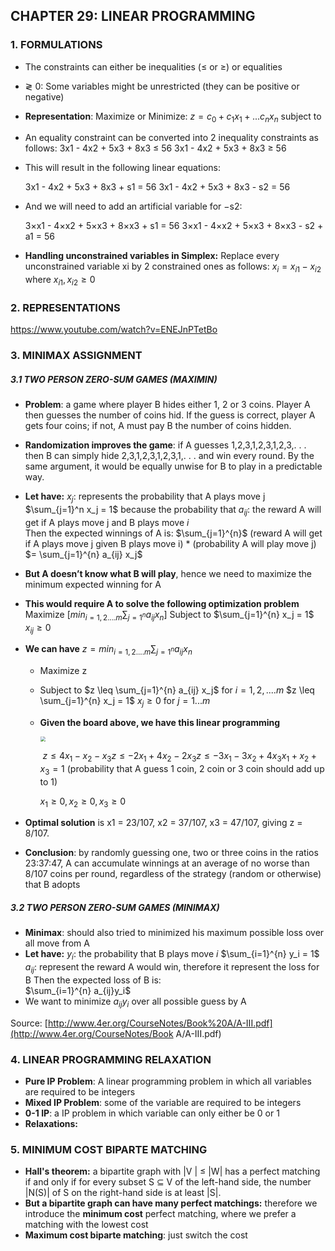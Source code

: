 ## **CHAPTER 29: LINEAR PROGRAMMING**

### 1. FORMULATIONS 

- The constraints can either be inequalities (≤ or ≥) or equalities 

- ≷ 0: Some variables might be unrestricted (they can be positive or negative)

- **Representation**: Maximize or Minimize: $z = c_0 + c_1x_1 + ... c_nx_n$ 
  subject to 
  
- An equality constraint can be converted into 2 inequality constraints as follows:
   3x1 - 4x2 + 5x3 + 8x3 ≤ 56
   3x1 - 4x2 + 5x3 + 8x3 ≥ 56         

- This will result in the following linear equations:

   3x1 - 4x2 + 5x3 + 8x3 + s1 = 56
   3x1 - 4x2 + 5x3 + 8x3 - s2 = 56       

- And we will need to add an artificial variable for −s2:

   3×x1 - 4×x2 + 5×x3 + 8×x3 + s1 = 56
   3×x1 - 4×x2 + 5×x3 + 8×x3 - s2 + a1 = 56         
   
- **Handling unconstrained variables in Simplex:** Replace every unconstrained variable xi by 2 constrained ones as follows:
      $x_i = x_{i1} - x_{i2}$  where $x_{i1}, x_{i2} ≥ 0$ 

### 2. REPRESENTATIONS 

https://www.youtube.com/watch?v=ENEJnPTetBo



### 3. MINIMAX ASSIGNMENT

##### 3.1 TWO PERSON ZERO-SUM GAMES (MAXIMIN)

- **Problem**: a game where player B hides either 1, 2 or 3 coins. Player A then guesses the number of coins hid. If the guess is correct, player A gets four coins; if not, A must pay B the number of coins hidden. 

- **Randomization improves the game**: if A guesses 1,2,3,1,2,3,1,2,3,. . . then B can simply hide 2,3,1,2,3,1,2,3,1,. . . and win every round. By the same argument, it would be equally unwise for B to play in a predictable way.  

- **Let have:** 
  $x_{j}$: represents the probability that A plays move j  
  $\sum_{j=1}^n x_j = 1$ because the probability that 
  $a_{ij}$:  the reward A will get if A plays move j and B plays move $i$  
  Then the expected winnings of A is: 
  $\sum_{j=1}^{n}$ (reward A will get if A plays move j given B plays move i)  * (probability A will play move j)
  $= \sum_{j=1}^{n} a_{ij} x_j$

- **But A doesn’t know what B will play**, hence we need to maximize the minimum expected winning for A  

- **This would require A to solve the following optimization problem**
  Maximize $[ min_{i=1, 2....m} \sum_{j=1^n} a_{ij} x_n]$
  Subject to $\sum_{j=1}^{n} x_j  = 1$
  $x_{ij}  \geq 0$ 

- **We can have** $z = min_{i=1, 2....m} \sum_{j=1^n} a_{ij} x_n$

  - Maximize z 

  - Subject to $z \leq \sum_{j=1}^{n} a_{ij} x_j$ for $i = 1, 2, .... m$
    $z \leq \sum_{j=1}^{n} x_j  = 1$
    $x_j \geq 0$   for $j = 1... m$

  - **Given the board above, we have this linear programming**

     <img src="/Users/cassandrale179/Desktop/Screen Shot 2020-02-22 at 12.58.51 PM.png" style="zoom:50%;" />

    ​	$z \leq 4x_1 - x_2 - x_3$
    ​	$z \leq -2x_1 + 4x_2 - 2x_3$
    ​	$z \leq -3x_1 - 3x_2 + 4x_3$
    ​	$x_1 + x_2 + x_3 = 1$     (probability that A guess 1 coin, 2 coin or 3 coin should add up to 1)

    $x_1 \geq 0, x_2 \geq 0, x_3 \geq 0$

- **Optimal solution** is x1 = 23/107, x2 = 37/107, x3 = 47/107, giving z = 8/107. 
- **Conclusion**:  by randomly guessing one, two or three coins in the ratios 23:37:47, A can accumulate winnings at an average of no worse than 8/107 coins per round, regardless of the strategy (random or otherwise) that B adopts 

##### 3.2 TWO PERSON ZERO-SUM GAMES (MINIMAX)

- **Minimax**: should also tried to minimized his maximum possible loss over all move from A 
- **Let have:** 
  $y_i$: the probability that B plays move $i$
  $\sum_{i=1}^{n} y_i = 1$
  $a_{ij}$: represent the reward A would win, therefore it represent the loss for B 
  Then the expected loss of B is:  
  $\sum_{i=1}^{n} a_{ij}y_i$
- We want to minimize $a_{ij}y_i$ over all possible guess by A 

Source: [http://www.4er.org/CourseNotes/Book%20A/A-III.pdf](http://www.4er.org/CourseNotes/Book A/A-III.pdf) 

### 4. LINEAR PROGRAMMING RELAXATION

- **Pure IP Problem**: A linear programming problem in which all variables are required to be integers 
- **Mixed IP Problem**: some of the variable are required to be integers 
- **0-1 IP**: a IP problem in which variable can only either be 0 or 1 
- **Relaxations:**  

### 5. MINIMUM COST BIPARTE MATCHING

- **Hall's theorem:**  a bipartite graph with |V | ≤ |W| has a perfect matching if and only if for every subset S ⊆ V of the left-hand side, the number |N(S)| of S on the right-hand side is at least |S|. 
- **But a bipartite graph can have many perfect matchings:** therefore we introduce the **minimum cost** perfect matching, where we prefer a matching with the lowest cost
- **Maximum cost biparte matching**: just switch the cost  

